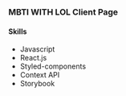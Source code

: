 ### MBTI WITH LOL Client Page

#### Skills

- Javascript
- React.js
- Styled-components
- Context API
- Storybook
